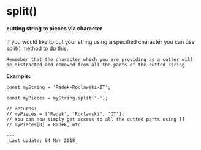 # split() 
#### cutting string to pieces via character

If you would like to cut your string using a specified character
you can use split() method to do this.

```Remember that the character which you are providing as a cutter will be distracted and removed from all the parts of the cutted string.```

__Example:__

```
const myString = 'Radek-Roclawski-IT';

const myPieces = myString.split('-');

// Returns:
// myPieces = ['Radek', 'Roclawski', 'IT'];
// You can now simply get access to all the cutted parts using []
// myPieces[0] = Radek, etc.

---
_Last update: 04 Mar 2018_ 

```

